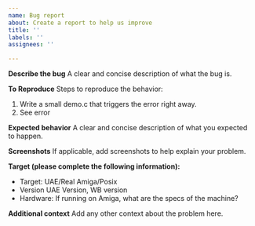```yaml
---
name: Bug report
about: Create a report to help us improve
title: ''
labels: ''
assignees: ''

---
```


**Describe the bug**
A clear and concise description of what the bug is.

**To Reproduce**
Steps to reproduce the behavior:
1. Write a small demo.c that triggers the error right away.
2. See error

**Expected behavior**
A clear and concise description of what you expected to happen.

**Screenshots**
If applicable, add screenshots to help explain your problem.

**Target (please complete the following information):**
 - Target: UAE/Real Amiga/Posix
 - Version UAE Version, WB version
 - Hardware: If running on Amiga, what are the specs of the machine?

**Additional context**
Add any other context about the problem here.

